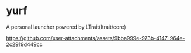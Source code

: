 # yurf
A personal launcher powered by LTrait(ltrait/core)



https://github.com/user-attachments/assets/9bba999e-973b-4147-964e-2c2919d449cc


